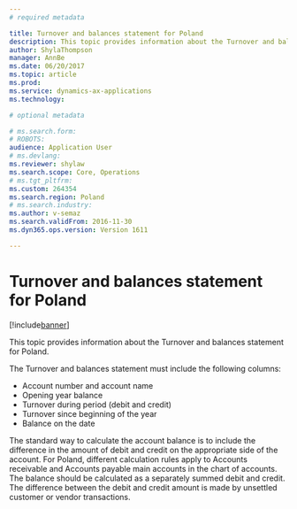 ```yaml
---
# required metadata

title: Turnover and balances statement for Poland
description: This topic provides information about the Turnover and balances statement for Poland.
author: ShylaThompson
manager: AnnBe
ms.date: 06/20/2017
ms.topic: article
ms.prod: 
ms.service: dynamics-ax-applications
ms.technology: 

# optional metadata

# ms.search.form: 
# ROBOTS: 
audience: Application User
# ms.devlang: 
ms.reviewer: shylaw
ms.search.scope: Core, Operations
# ms.tgt_pltfrm: 
ms.custom: 264354
ms.search.region: Poland
# ms.search.industry: 
ms.author: v-semaz
ms.search.validFrom: 2016-11-30
ms.dyn365.ops.version: Version 1611

---
```


# Turnover and balances statement for Poland

[!include[banner](../includes/banner.md)]


This topic provides information about the Turnover and balances statement for Poland.

The Turnover and balances statement must include the following columns:

-   Account number and account name
-   Opening year balance
-   Turnover during period (debit and credit)
-   Turnover since beginning of the year
-   Balance on the date

The standard way to calculate the account balance is to include the difference in the amount of debit and credit on the appropriate side of the account. For Poland, different calculation rules apply to Accounts receivable and Accounts payable main accounts in the chart of accounts. The balance should be calculated as a separately summed debit and credit. The difference between the debit and credit amount is made by unsettled customer or vendor transactions.



